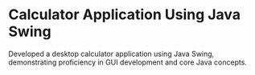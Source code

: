 #  Calculator Application Using Java Swing
 Developed a desktop calculator application using Java Swing, demonstrating proficiency in GUI development and core Java concepts.
